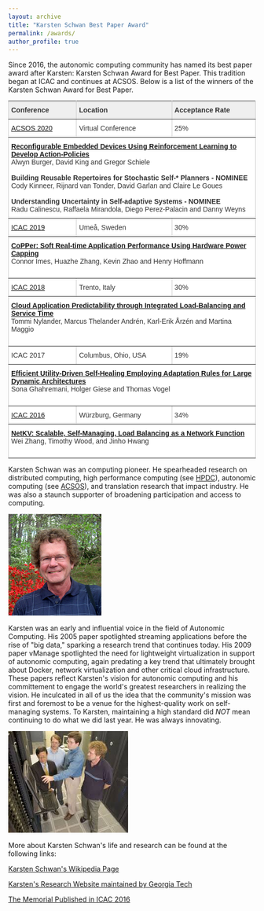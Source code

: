 ```yaml
---
layout: archive
title: "Karsten Schwan Best Paper Award"
permalink: /awards/
author_profile: true
---
```


<style type="text/css">
.tg  {border-collapse:collapse;border-spacing:0;border-color:#ccc;margin:0px auto;}
.tg td{font-family:Arial, sans-serif;font-size:14px;padding:10px 5px;border-style:solid;border-width:1px;overflow:hidden;word-break:normal;border-color:#ccc;color:#333;background-color:#fff;}
.tg th{font-family:Arial, sans-serif;font-size:14px;font-weight:normal;padding:10px 5px;border-style:solid;border-width:1px;overflow:hidden;word-break:normal;border-color:#ccc;color:#333;background-color:#f0f0f0;}
.tg .tg-lboi{border-color:inherit;text-align:left;vertical-align:middle}
.tg .tg-fu7v{font-weight:bold;background-color:#efefef;border-color:inherit;text-align:left;vertical-align:middle}
.tg .tg-0pky{border-color:inherit;text-align:left;vertical-align:top}
@media screen and (max-width: 767px) {.tg {width: auto !important;}.tg col {width: auto !important;}.tg-wrap {overflow-x: auto;-webkit-overflow-scrolling: touch;margin: auto 0px;}}</style>

Since 2016, the autonomic computing community has named its best paper award after Karsten: Karsten Schwan Award for Best Paper.  This tradition began at ICAC and continues at ACSOS.  Below is a list of the winners of the Karsten Schwan Award for Best Paper. 

<div class="tg-wrap"><table class="tg">
  <tr>
    <th class="tg-fu7v">Conference</th>
    <th class="tg-fu7v">Location</th>
    <th class="tg-fu7v">Acceptance Rate</th>
  </tr>
  <tr>
    <td class="tg-lboi"><a href="https://conf.researchr.org/home/acsos-2020">ACSOS 2020</a></td>
    <td class="tg-lboi">Virtual Conference</td>
    <td class="tg-lboi">25%</td>
  </tr>
  <tr>
    <td class="tg-0pky" colspan="3">
      <b><a href="https://ieeexplore.ieee.org/document/9196411">Reconfigurable Embedded Devices Using Reinforcement Learning to Develop Action-Policies</a></b><br>  
      Alwyn Burger, David King and Gregor Schiele<br><br>
      <b>Building Reusable Repertoires for Stochastic Self-* Planners - NOMINEE</b><br>
      Cody Kinneer, Rijnard van Tonder, David Garlan and Claire Le Goues<br><br>		
      <b>Understanding Uncertainty in Self-adaptive Systems - NOMINEE</b><br>   
      Radu Calinescu, Raffaela Mirandola, Diego Perez-Palacin and Danny Weyns
    </td>
  </tr>
  <tr>
    <td class="tg-lboi"><a href="https://icac2019.cs.umu.se/">ICAC 2019</a></td>
    <td class="tg-lboi">Umeå, Sweden</td>
    <td class="tg-lboi">30%</td>
  </tr>
  <tr>
    <td class="tg-0pky" colspan="3">
      <b><a href="https://par.nsf.gov/servlets/purl/10108417">CoPPer: Soft Real-time Application Performance Using Hardware Power Capping</a></b><br>  
      Connor Imes, Huazhe Zhang, Kevin Zhao and Henry Hoffmann<br><br>
    </td>
  </tr>
  <tr>
    <td class="tg-lboi"><a href="http://icac2018.informatik.uni-wuerzburg.de/">ICAC 2018</a></td>
    <td class="tg-lboi">Trento, Italy</td>
    <td class="tg-lboi">30%</td>
  </tr>
  <tr>
    <td class="tg-0pky" colspan="3">
      <b><a href="https://lucris.lub.lu.se/ws/files/51135731/tommi_icac_2018_final.pdf">Cloud Application Predictability through Integrated Load-Balancing and Service Time</a></b><br>  
      Tommi Nylander, Marcus Thelander Andrén, Karl-Erik Årzén and Martina Maggio<br><br>
    </td>
  </tr>
  <tr>
    <td class="tg-lboi">ICAC 2017</td>
    <td class="tg-lboi">Columbus, Ohio, USA</td>
    <td class="tg-lboi">19%</td>
  </tr>
  <tr>
    <td class="tg-0pky" colspan="3">
      <b><a href="https://ieeexplore.ieee.org/abstract/document/8005328/">Efficient Utility-Driven Self-Healing Employing Adaptation Rules for Large Dynamic Architectures</a></b><br>  
      Sona Ghahremani, Holger Giese and Thomas Vogel<br><br>
    </td>
  </tr>
  <tr>
    <td class="tg-lboi"><a href="https://icac2016.uni-wuerzburg.de/">ICAC 2016</a></td>
    <td class="tg-lboi">Würzburg, Germany</td>
    <td class="tg-lboi">34%</td>
  </tr>
  <tr>
    <td class="tg-0pky" colspan="3">
      <b><a href="https://faculty.cs.gwu.edu/timwood/papers/16-ICAC-netkv.pdf">NetKV: Scalable, Self-Managing, Load Balancing as a Network Function</a></b><br>  
      Wei Zhang, Timothy Wood, and Jinho Hwang<br><br>
    </td>
  </tr>
</table></div>

Karsten Schwan was an computing pioneer.  He spearheaded research on distributed computing, high performance computing (see <a href="http://www.hpdc.org/2019/awards/best-paper-award/">HPDC</a>), autonomic computing (see <a href="https://ieeexplore.ieee.org/stamp/stamp.jsp?tp=&arnumber=7573105">ACSOS</a>), and translation research that impact industry.  He was also a staunch supporter of broadening participation and access to computing.

![Picture of Karsten Schwan](https://raw.githubusercontent.com/acsos/acsos.github.io/master/images/schwan2.jpg "Karsten Schwan")

Karsten was an early and influential voice in the field of Autonomic Computing.  His 2005 paper spotlighted streaming applications before the rise of "big data," sparking a research trend that continues today.  His 2009 paper vManage spotlighted the need for lightweight virtualization in support of autonomic computing, again predating a key trend that ultimately brought about Docker, network virtualization and other critical cloud infrastructure.  These papers reflect Karsten's vision for autonomic computing and his committement to engage the world's greatest researchers in realizing the vision.   He inculcated in all of us the idea that the community's mission was first and foremost to be a venue for the highest-quality work on self-managing  systems. To Karsten, maintaining a high standard did *NOT* mean continuing to do what we did last year.  He was always innovating.

![Picture of Karsten Schwan](https://raw.githubusercontent.com/acsos/acsos.github.io/master/images/schwan1.jpg "Karsten Schwan")

More about Karsten Schwan's life and research can be found at the following links: 

<a href="https://en.wikipedia.org/wiki/Karsten_Schwan">Karsten Schwan's Wikipedia Page</a>

<a href="https://www.cc.gatech.edu/fac/Karsten.Schwan/">Karsten's Research Website maintained by Georgia Tech</a>

<a href="https://ieeexplore.ieee.org/stamp/stamp.jsp?tp=&arnumber=7573105">The Memorial Published in ICAC 2016</a>
